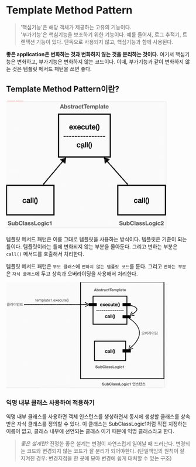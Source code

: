 # Template Method Pattern

> '핵심기능'은 해당 객체가 제공하는 고유의 기능이다. <br>
> '부가기능'은 핵심기능을 보조하기 위한 기능이다. 예를 들어서, 로그 추적기, 트랜잭션 기능이 있다. 단독으로 사용되지 않고, 핵심기능과 함께 사용된다.

**좋은 application은 변화하는 것과 변화하지 않는 것을 분리하는 것이다.**
여기서 핵심기능은 변화하고, 부가기능은 변화하지 않는 코드이다.
이때, 부가기능과 같이 변화하지 않는 것은 템플릿 메서드 패턴을 쓰면 좋다.

## Template Method Pattern이란?



![img.png](img.png)

템플릿 메서드 패턴은 이름 그대로 템플릿을 사용하는 방식이다. 템플릿은 기준이 되는 틀이다.
템플릿이라는 틀에 변화되지 않는 부분을 몰아둔다. 그리고 변하는 부분은 `call()` 메서드를 호출해서 처리한다.<br>

템플릿 메서드 패턴은 `부모 클래스`에 `변하지 않는 템플릿 코드`를 둔다.
그리고 `변하는 부분`은 `자식 클래스`에 두고 상속과 오버라이딩을 사용해서 처리한다.

![img_1.png](img_1.png)

### 익명 내부 클래스 사용하여 적용하기
익명 내부 클래스를 사용하면 객체 인스턴스를 생성하면서 동시에 생성할 클래스를 상속받은 자식 클래스를 정의할 수 있다. 
이 클래스는 SubClassLogic1처럼 직접 지정하는 이름이 없고, 클래스 내부에 선언되는 클래스 이기 때문에 익명 클래스라고 한다.

> *좋은 설계란?*
진정한 좋은 설계는 변경이 자연스럽게 일어날 때 드러난다. 변경되는 코드와 변경되지 않는 코드가 잘 분리가 되어야한다.
(단일책임의 원칙이 잘 지켜진 경우: 변경지점을 한 곳에 모아 변경에 쉽게 대처할 수 있는 구조)
